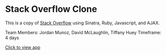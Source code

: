 # Stack Overflow Clone

This is a copy of [Stack Overflow](http://stackoverflow.com/) using Sinatra, Ruby, Javascript, and AJAX. 

Team Members: Jordan Munoz, David McLaughlin, Tiffany Huey
Timeframe: 4 days

[Click to view app](https://stakoverflowclone.herokuapp.com/)
